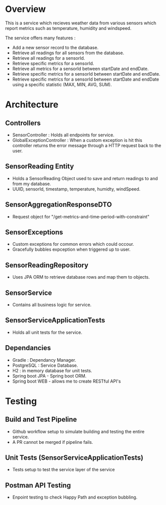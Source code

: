 # Overview 

This is a service which recieves weather data from various sensors which report metrics such as temperature, humidity and windspeed. 

The service offers many features : 
- Add a new sensor record to the database.
- Retrieve all readings for all sensors from the database.
- Retrieve all readings for a sensorId.
- Retrieve specific metrics for a sensorId.
- Retrieve all metrics for a sensorId between startDate and endDate.
- Retrieve specific metrics for a sensorId between startDate and endDate.
- Retrieve specific metrics for a sensorId between startDate and endDate using a specific statistic (MAX, MIN, AVG, SUM).

# Architecture
  
  ## Controllers
  - SensorController : Holds all endpoints for service.
  - GlobalExceptionController : When a custom exception is hit this controller returns the error message through a HTTP request back to the user.
 
  ## SensorReading Entity
  - Holds a SensorReading Object used to save and return readings to and from my database.
  - UUID, sensorId, timestamp, temperature, humidty, windSpeed.
 
  ## SensorAggregationResponseDTO
  - Request object for "/get-metrics-and-time-period-with-constraint"
 
  ## SensorExceptions
  - Custom exceptions for common errors which could occour.
  - Gracefully bubbles expception when triggered up to user.

  ## SensorReadingRepository
  - Uses JPA ORM to retrieve database rows and map them to objects.

  ## SensorService
  - Contains all business logic for service.

  ## SensorServiceApplicationTests
  - Holds all unit tests for the service.

  ## Dependancies 
  - Gradle : Dependancy Manager. 
  - PostgreSQL : Service Database.
  - H2 : in memory database for unit tests.
  - Spring boot JPA - Spring boot ORM.
  - Spring boot WEB - allows me to create RESTful API's
   
# Testing

## Build and Test Pipeline 
- Github workflow setup to simulate building and testing the entire service.
- A PR cannot be merged if pipeline fails.

## Unit Tests (SensorServiceApplicationTests)
- Tests setup to test the service layer of the service

## Postman API Testing 
- Enpoint testing to check Happy Path and exception bubbling. 
